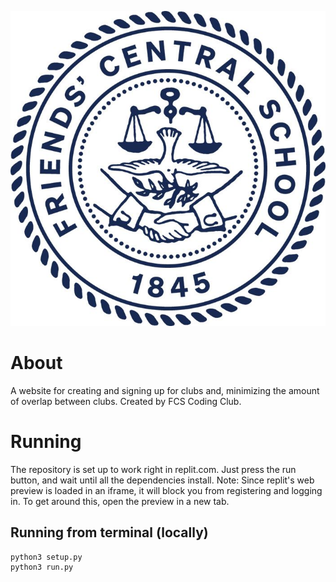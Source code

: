 
![place holder image maybe](https://github.com/FCS-Coding-Club/FCS-ClubHub/blob/main/app/static/img/FCS_Logo.jpeg?raw=true)
<!-- image mostly to make the readme look less empty -->
# About
A website for creating and signing up for clubs and, minimizing the amount of overlap between clubs. Created by FCS Coding Club.

# Running
The repository is set up to work right in replit.com. Just press the run button, and wait until all the dependencies install. 
Note: Since replit's web preview is loaded in an iframe, it will block you from registering and logging in. To get around this,
open the preview in a new tab.
## Running from terminal (locally)
```
python3 setup.py
python3 run.py
```
